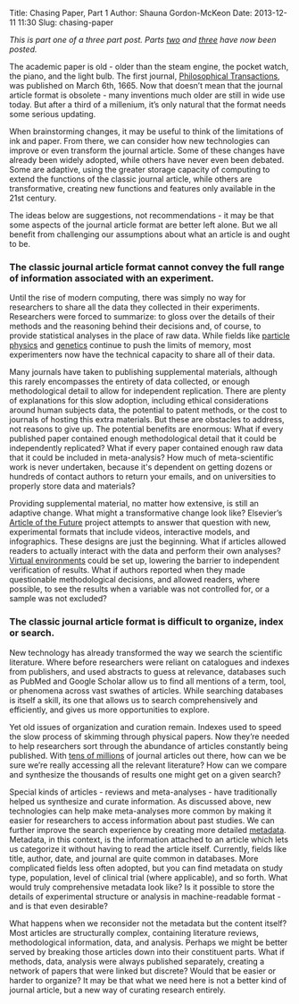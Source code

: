 Title: Chasing Paper, Part 1
Author: Shauna Gordon-McKeon
Date: 2013-12-11 11:30
Slug: chasing-paper

_This is part one of a three part post.  Parts [two](http://osc.centerforopenscience.org/2013/12/12/chasing-paper-2/) and [three](http://osc.centerforopenscience.org/2013/12/13/chasing-paper-3/) have now been posted._

The academic paper is old - older than the steam engine, the pocket watch, the piano, and the light bulb.  The first journal, [Philosophical Transactions](http://rstl.royalsocietypublishing.org/), was published on March 6th, 1665.  Now that doesn’t mean that the journal article format is obsolete - many inventions much older are still in wide use today.  But after a third of a millenium, it’s only natural that the format needs some serious updating.

When brainstorming changes, it may be useful to think of the limitations of ink and paper.  From there, we can consider how new technologies can improve or even transform the journal article.  Some of these changes have already been widely adopted, while others have never even been debated.  Some are adaptive, using the greater storage capacity of computing to extend the functions of the classic journal article, while others are transformative, creating new functions and features only available in the 21st century.

The ideas below are suggestions, not recommendations - it may be that some aspects of the journal article format are better left alone.  But we all benefit from challenging our assumptions about what an article is and ought to be.

### The classic journal article format cannot convey the full range of information associated with an experiment.

Until the rise of modern computing, there was simply no way for researchers to share all the data they collected in their experiments.  Researchers were forced to summarize: to gloss over the details of their methods and the reasoning behind their decisions and, of course, to provide statistical analyses in the place of raw data.  While fields like [particle physics](http://www.techrepublic.com/blog/european-technology/cern-where-the-big-bang-meets-big-data/) and [genetics](http://www.nytimes.com/2011/12/01/business/dna-sequencing-caught-in-deluge-of-data.html?pagewanted=all&_r=0) continue to push the limits of memory, most experimenters now have the technical capacity to share all of their data.

Many journals have taken to publishing supplemental materials, although this rarely encompasses the entirety of data collected, or enough methodological detail to allow for independent replication.  There are plenty of explanations for this slow adoption, including ethical considerations around human subjects data, the potential to patent methods, or the cost to journals of hosting this extra materials.  But these are obstacles to address, not reasons to give up.  The potential benefits are enormous:  What if every published paper contained enough methodological detail that it could be independently replicated?  What if every paper contained enough raw data that it could be included in meta-analysis?  How much of meta-scientific work is never undertaken, because it's dependent on getting dozens or hundreds of contact authors to return your emails, and on universities to properly store data and materials?

Providing supplemental material, no matter how extensive, is still an adaptive change.  What might a transformative change look like?  Elsevier’s [Article of the Future](http://www.articleofthefuture.com/) project attempts to answer that question with new, experimental formats that include videos, interactive models, and infographics.  These designs are just the beginning.  What if articles allowed readers to actually interact with the data and perform their own analyses?  [Virtual environments](https://en.wikipedia.org/wiki/Virtual_environment_software) could be set up, lowering the barrier to independent verification of results.  What if authors reported when they made questionable methodological decisions, and allowed readers, where possible, to see the results when a variable was not controlled for, or a sample was not excluded?

### The classic journal article format is difficult to organize, index or search.

New technology has already transformed the way we search the scientific literature.  Where before researchers were reliant on catalogues and indexes from publishers, and used abstracts to guess at relevance, databases such as PubMed and Google Scholar allow us to find all mentions of a term, tool, or phenomena across vast swathes of articles.  While searching databases is itself a skill, its one that allows us to search comprehensively and efficiently, and gives us more opportunities to explore.

Yet old issues of organization and curation remain.  Indexes used to speed the slow process of skimming through physical papers.  Now they’re needed to help researchers sort through the abundance of articles constantly being published.  With [tens of millions](http://duncan.hull.name/2010/07/15/fifty-million/) of journal articles out there, how can we be sure we’re really accessing all the relevant literature?  How can we compare and synthesize the thousands of results one might get on a given search?

Special kinds of articles - reviews and meta-analyses - have traditionally helped us synthesize and curate information.  As discussed above, new technologies can help make meta-analyses more common by making it easier for researchers to access information about past studies.  We can further improve the search experience by creating more detailed [metadata](https://en.wikipedia.org/wiki/Metadata_standards).  Metadata, in this context, is the information attached to an article which lets us categorize it without having to read the article itself.  Currently, fields like title, author, date, and journal are quite common in databases.  More complicated fields less often adopted, but you can find metadata on study type, population, level of clinical trial (where applicable), and so forth.  What would truly comprehensive metadata look like?  Is it possible to store the details of experimental structure or analysis in machine-readable format - and is that even desirable?

What happens when we reconsider not the metadata but the content itself?  Most articles are structurally complex, containing literature reviews, methodological information, data, and analysis.  Perhaps we might be better served by breaking those articles down into their constituent parts.  What if methods, data, analysis were always published separately, creating a network of papers that were linked but discrete?  Would that be easier or harder to organize?  It may be that what we need here is not a better kind of journal article, but a new way of curating research entirely.

